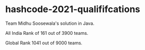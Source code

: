 # hashcode-2021-qualififcations
Team Midhu Soosewala's solution in Java.

All India Rank of 161 out of 3900 teams.

Global Rank 1041 out of 9000 teams. 
